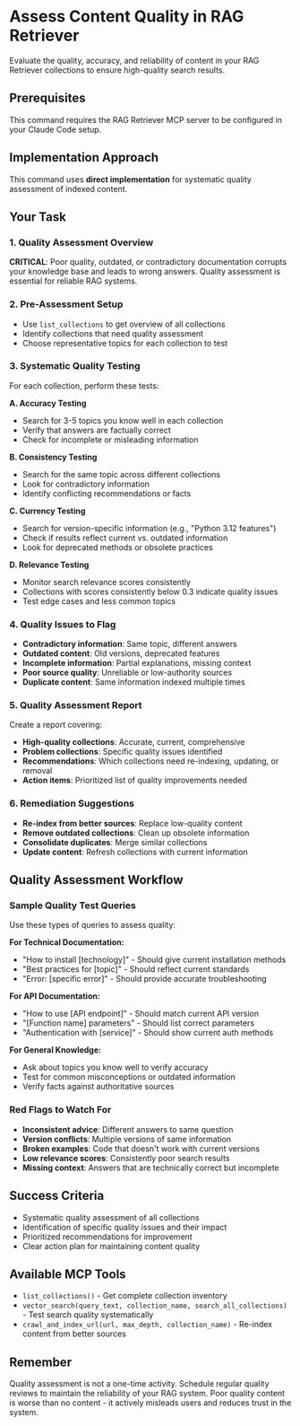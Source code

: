 # Assess Content Quality in RAG Retriever

Evaluate the quality, accuracy, and reliability of content in your RAG Retriever collections to ensure high-quality search results.

## Prerequisites
This command requires the RAG Retriever MCP server to be configured in your Claude Code setup.

## Implementation Approach
This command uses **direct implementation** for systematic quality assessment of indexed content.

## Your Task

### 1. **Quality Assessment Overview**
**CRITICAL**: Poor quality, outdated, or contradictory documentation corrupts your knowledge base and leads to wrong answers. Quality assessment is essential for reliable RAG systems.

### 2. **Pre-Assessment Setup**
- Use `list_collections` to get overview of all collections
- Identify collections that need quality assessment
- Choose representative topics for each collection to test

### 3. **Systematic Quality Testing**
For each collection, perform these tests:

**A. Accuracy Testing**
- Search for 3-5 topics you know well in each collection
- Verify that answers are factually correct
- Check for incomplete or misleading information

**B. Consistency Testing**
- Search for the same topic across different collections
- Look for contradictory information
- Identify conflicting recommendations or facts

**C. Currency Testing**
- Search for version-specific information (e.g., "Python 3.12 features")
- Check if results reflect current vs. outdated information
- Look for deprecated methods or obsolete practices

**D. Relevance Testing**
- Monitor search relevance scores consistently
- Collections with scores consistently below 0.3 indicate quality issues
- Test edge cases and less common topics

### 4. **Quality Issues to Flag**
- **Contradictory information**: Same topic, different answers
- **Outdated content**: Old versions, deprecated features
- **Incomplete information**: Partial explanations, missing context
- **Poor source quality**: Unreliable or low-authority sources
- **Duplicate content**: Same information indexed multiple times

### 5. **Quality Assessment Report**
Create a report covering:
- **High-quality collections**: Accurate, current, comprehensive
- **Problem collections**: Specific quality issues identified
- **Recommendations**: Which collections need re-indexing, updating, or removal
- **Action items**: Prioritized list of quality improvements needed

### 6. **Remediation Suggestions**
- **Re-index from better sources**: Replace low-quality content
- **Remove outdated collections**: Clean up obsolete information
- **Consolidate duplicates**: Merge similar collections
- **Update content**: Refresh collections with current information

## Quality Assessment Workflow

### Sample Quality Test Queries
Use these types of queries to assess quality:

**For Technical Documentation:**
- "How to install [technology]" - Should give current installation methods
- "Best practices for [topic]" - Should reflect current standards
- "Error: [specific error]" - Should provide accurate troubleshooting

**For API Documentation:**
- "How to use [API endpoint]" - Should match current API version
- "[Function name] parameters" - Should list correct parameters
- "Authentication with [service]" - Should show current auth methods

**For General Knowledge:**
- Ask about topics you know well to verify accuracy
- Test for common misconceptions or outdated information
- Verify facts against authoritative sources

### Red Flags to Watch For
- **Inconsistent advice**: Different answers to same question
- **Version conflicts**: Multiple versions of same information
- **Broken examples**: Code that doesn't work with current versions
- **Low relevance scores**: Consistently poor search results
- **Missing context**: Answers that are technically correct but incomplete

## Success Criteria
- Systematic quality assessment of all collections
- Identification of specific quality issues and their impact
- Prioritized recommendations for improvement
- Clear action plan for maintaining content quality

## Available MCP Tools
- `list_collections()` - Get complete collection inventory
- `vector_search(query_text, collection_name, search_all_collections)` - Test search quality systematically
- `crawl_and_index_url(url, max_depth, collection_name)` - Re-index content from better sources

## Remember
Quality assessment is not a one-time activity. Schedule regular quality reviews to maintain the reliability of your RAG system. Poor quality content is worse than no content - it actively misleads users and reduces trust in the system.